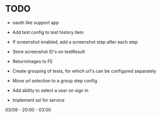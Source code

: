 # TODO

- oauth like support app

- Add test config to test history item
- If screenshot enabled, add a screenshot step after each step
- Store screenshot ID's on testResult
- Returnimages to FE
- Create grouping of tests, for which url's can be configured separately
- Move url selection to a group step config
- Add ability to select a user on sign in
- Implement ssl for service


03/09 - 20:00 - 03:00
